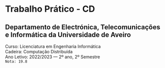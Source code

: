 # Trabalho Prático - CD

## Departamento de Electrónica, Telecomunicações e Informática da Universidade de Aveiro
Curso: Licenciatura em Engenharia Informática  
Cadeira: Computação Distribuída  
Ano Letivo: 2022/2023 — 2º ano, 2º Semestre    
`Nota: 19.8`

